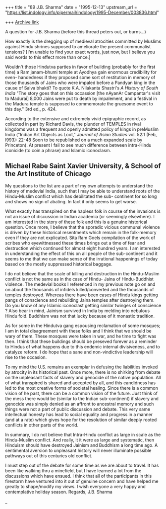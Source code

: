 +++
title = "89 J.B. Sharma"
date = "1995-12-13"
upstream_url = "https://list.indology.info/pipermail/indology/1995-December/003836.html"

+++
[Archive link](https://list.indology.info/pipermail/indology/1995-December/003836.html)


A question for J.B. Sharma (before this thread peters out, or burns...)

How exactly is the dregging up of medieval atrocities committed by Muslims
against Hindu shrines supposed to ameliorate the present communalist
tensions?  [I'm unable to find your exact words, just now, but I believe
you said words to this effect more than once.]

Wouldn't those Hindutva parties in favor of building (probably for the
first time) a Ram janam-bhumi temple at Ayodhya gain enormous credibility
for even- handedness if they proposed some sort of restitution in memory of
those thousands of Jains who were impaled before a Pandyan king in the
cause of Saiva bhakti?  To quote K.A. Nilakanta Shastri's _A History of
South India_ "The story goes that on this occassion [the nAyanAr
Campantar's visit to Madurai] 8,000 Jains were put to death by impalement,
and a festival in the Madura temple is supposed to commemorate the gruesome
event to this day." 3rd ed., p. 424.

According to the extensive and extremely vivid epigraphic record, as
collected in part by Richard Davis, the plunder of TEMPLES in rival
kingdoms was a frequent and openly admitted policy of kings in preMuslim
India ("Indian Art Objects as Loot," _Journal of Asian Studies_ vol. 52:1
(Feb, l993): 22-48 Soon to be republished on a much expanded scale by
Princeton).  At present I fail to see much difference between intra-Hindu
iconicide (to coin a phrase) and Islamic iconoclasm.

Michael Rabe
Saint Xavier University, &
School of the Art Institute of Chicago
--------------------------

 My questions to the list are a part of my own attempts to understand 
the history of medevial India, such that I may be able to understand 
roots of the Hindu-Muslim conflict which has debilitated the sub-
continent for so long and shows no sign of abating. In fact it only 
seems to get worse.

 What exactly has transpired on the hapless folk in course of the 
invasions is not an issue of discussion in Indian academia (or 
seemingly elsewhere). I am interested in the story of these folk and 
this is a genuine historical question. Once more, I believe that the 
sporadic vicious communal violence is driven by these historical 
resentments which remain in the folk-memory even if they are not 
explicated. Sita Ram Goels compilation of the work of scribes who 
eyewittnessed these times brings out a time of fear and destruction 
which continued for almost eight hundred years. I am interested in 
understanding the effect of this on all people of the sub-continent 
and it seems to me that we can make sense of the irrational 
happenings of today based on the mostly suppressed historical baggage.

 I do not believe that the scale of killing and destruction in the 
Hindu-Muslim conflict is not the same as in the case of Hindu-
Jaina of Hindu-Buddhist violence. The medevial books I referenced in 
my previous note go on and on about the thousands of infidels 
killed/converted and the thousands of temples destroyed. Whereas 
there have been cases of Hindu kings getting pangs of 
conscience and rebuilding Jaina temples after destroying them. Do you 
know of any Islamic iconoclast getting similar twinges of conscience ?
Also bear in mind, Jainism survived in India by melding into nebulous 
Hindu fold. Buddhism was not that lucky because of it monastic 
tradition.

 As for some in the Hindutva gang espousing reclamation of some 
mosques; I am in total disagreement with these folks and I think that 
we should be wary of them. These mosques were taken in war, and he 
time to fight was then. I think that these buildings should be 
preseved forever as a reminder to Hindus of what happens due to this 
endemic internal divisiveness, and to catalyze reform. I do hope that 
a sane and non-vindictive leadership will rise to the occasion.

 To my mind the U.S. remains an exemplar in defusing the liabilities 
invoked by atrocity in its historical past. Once more, there is no 
shirking from debate on the unpleasant facts of slavery and genocide 
of the native population. All of what transpired is shared and 
accepted by all, and this candidness has led to the most creative 
forms of societal healing. Since there is a common vision of he past, 
there can be a common vision of the future. Just think of the mess 
there would be (similar to the Indian sub-continent) if slavery and 
genocide was simply denied as an affront to ancestral memory and such 
things were not a part of public discussion and debate. This very 
same intellectual honesty has lead to social equality and 
progress in a manner (and at a rate) which gives hope for the 
resolution of similar deeply rooted conflicts in other parts of the 
world.

 In summary, I do not believe that Intra-Hindu conflict as large in 
scale as the Hindu-Muslim conflict. And really, it it were as large 
and systematic, then Hinduism should have destroyed Jainism and 
Buddhism a long time ago. A sentimental aversion to unpleasant 
history will never illuminate possible pathways out of this centuries 
old conflict.

 I must step out of the debate for some time as we are about to 
travel. It has been like walking thru a minefield, but I have learned 
a lot from the discussions which have ensued. I think that all of the 
participants in this firestorm have ventured into it out of genuine 
concern and have helped me greatly to shape/modify my views. I wish 
everyone a very happy and contemplative holiday season.
Regards,
J.B. Sharma









_








